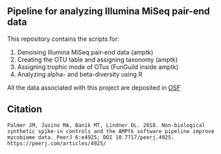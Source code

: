 ## Pipeline for analyzing Illumina MiSeq pair-end data

This repository contains the scripts for:

1) Denoising Illumina MiSeq pair-end data (amptk)
2) Creating the OTU table and assigning taxonomy (amptk)
3) Assigning trophic mode of OTus (FunGuild inside amptk)
4) Analyzing alpha- and beta-diversity using R

All the data associated with this project are deposited in [OSF](https://osf.io)


## Citation
`Palmer JM, Jusino MA, Banik MT, Lindner DL. 2018. Non-biological synthetic spike-in controls
        and the AMPtk software pipeline improve mycobiome data. PeerJ 6:e4925;
        DOI 10.7717/peerj.4925. https://peerj.com/articles/4925/`
